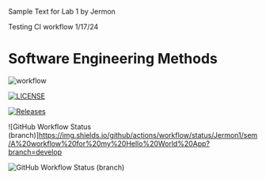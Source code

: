 Sample Text for Lab 1 by Jermon

Testing CI workflow 1/17/24

# Software Engineering Methods

![workflow](https://github.com/Jermon1/sem/actions/workflows/main.yml/badge.svg)

[![LICENSE](https://img.shields.io/github/license/Jermon1/sem.svg?style=flat-square)](https://github.com/Jermon1/sem/blob/master/LICENSE)

[![Releases](https://img.shields.io/github/release/Jermon1/sem/all.svg?style=flat-square)](https://github.com/Jermon1/sem/releases)

![GitHub Workflow Status (branch)]https://img.shields.io/github/actions/workflow/status/Jermon1/sem/A%20workflow%20for%20my%20Hello%20World%20App?branch=develop

![GitHub Workflow Status (branch)](https://img.shields.io/github/workflow/status/Jermon1/sem/AworkflowformyHelloWorld/develop?style=flat-square)
